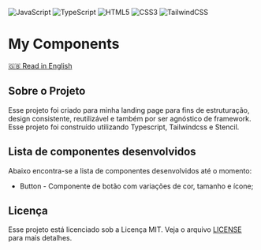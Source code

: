 ![JavaScript](https://img.shields.io/badge/javascript-%23323330.svg?style=for-the-badge&logo=javascript&logoColor=%23F7DF1E) ![TypeScript](https://img.shields.io/badge/typescript-%23007ACC.svg?style=for-the-badge&logo=typescript&logoColor=white)
![HTML5](https://img.shields.io/badge/html5-%23E34F26.svg?style=for-the-badge&logo=html5&logoColor=white) ![CSS3](https://img.shields.io/badge/css3-%231572B6.svg?style=for-the-badge&logo=css3&logoColor=white) ![TailwindCSS](https://img.shields.io/badge/tailwindcss-%2338B2AC.svg?style=for-the-badge&logo=tailwind-css&logoColor=white)



# My Components

[🇬🇧 Read in English](../readme.md)

## Sobre o Projeto

Esse projeto foi criado para minha landing page para fins de estruturação, design consistente, reutilizável e também por ser agnóstico de framework. Esse projeto foi construído utilizando Typescript, Tailwindcss e Stencil.

## Lista de componentes desenvolvidos

Abaixo encontra-se a lista de componentes desenvolvidos até o momento:

- Button - Componente de botão com variações de cor, tamanho e ícone;

## Licença

Esse projeto está licenciado sob a Licença MIT. Veja o arquivo [LICENSE](LICENSE) para mais detalhes.